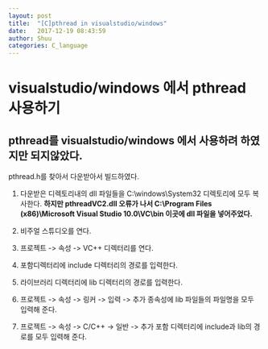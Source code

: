 ```yaml
---
layout: post
title:  "[C]pthread in visualstudio/windows"
date:   2017-12-19 08:43:59
author: Shuu
categories: C_language
---
```

# visualstudio/windows 에서 pthread 사용하기 

## pthread를 visualstudio/windows 에서 사용하려 하였지만 되지않았다.

pthread.h를 찾아서 다운받아서 빌드하였다. 

1. 다운받은 디렉토리내의 dll 파일들을 C:\windows\System32 디렉토리에 모두 복사한다.
  **하지만 pthreadVC2.dll 오류가 나서 C:\Program Files (x86)\Microsoft Visual Studio 10.0\VC\bin 이곳에 dll 파일을 넣어주었다.**

2. 비주얼 스튜디오를 연다.

3. 프로젝트 -> 속성 -> VC++ 디렉터리를 연다.

4. 포함디렉터리에 include 디렉터리의 경로를 입력한다.

5. 라이브러리 디렉터리에 lib 디렉터리의 경로를 입력한다.

6. 프로젝트 -> 속성 -> 링커 -> 입력 -> 추가 종속성에 lib 파일들의 파일명을 모두 입력해 준다.

7. 프로젝트 -> 속성 -> C/C++ -> 일반 -> 추가 포함 디렉터리에 include과 lib의 경로를 모두 입력해 준다.




